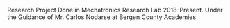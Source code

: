Research Project Done in Mechatronics Research Lab 2018-Present. Under the Guidance of Mr. Carlos Nodarse at Bergen County Academies

